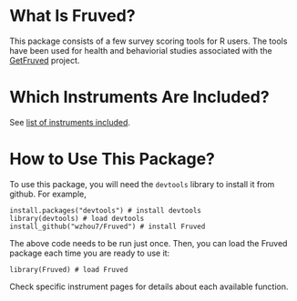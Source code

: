 # What Is Fruved?

This package consists of a few survey scoring tools for R users. The tools have been used for health and behaviorial studies associated with the [GetFruved](http://fruved.com/) project. 

# Which Instruments Are Included?

See [list of instruments included](./docs/instrument_list.md).

# How to Use This Package?

To use this package, you will need the `devtools` library to install it from github. 
For example, 

```
install.packages("devtools") # install devtools
library(devtools) # load devtools
install_github("wzhou7/Fruved") # install Fruved
```

The above code needs to be run just once.
Then, you can load the Fruved package each time you are ready to use it:

```
library(Fruved) # load Fruved
```

Check specific instrument pages for details about each available function.

